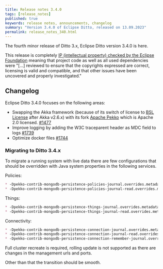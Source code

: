 ```yaml
---
title: Release notes 3.4.0
tags: [release_notes]
published: true
keywords: release notes, announcements, changelog
summary: "Version 3.4.0 of Eclipse Ditto, released on 13.09.2023"
permalink: release_notes_340.html
---
```


The fourth minor release of Ditto 3.x, Eclipse Ditto version 3.4.0 is here.

This release is completely [IP (intellectual property) checked by the Eclipse Foundation](https://www.eclipse.org/projects/handbook/#ip)
meaning that project code as well as all used dependencies were "[...] reviewed to ensure that the copyrights
expressed are correct, licensing is valid and compatible, and that other issues have been uncovered and properly
investigated."


## Changelog

Eclipse Ditto 3.4.0 focuses on the following areas:

* Swapping the Akka framework (because of its switch of license to [BSL License](https://www.lightbend.com/akka/license-faq) after Akka v2.6.x)
  with its fork [Apache Pekko](https://pekko.apache.org/docs/pekko/current/index.html) which is Apache 2.0 licensed. [#1477](https://github.com/eclipse-ditto/ditto/issues/1477)
* Improve logging by adding the W3C traceparent header as MDC field to logs [#1739](https://github.com/eclipse-ditto/ditto/issues/1739)
* Optimize docker files [#1744](https://github.com/eclipse-ditto/ditto/issues/1744)

### Migrating to Ditto 3.4.x

To migrate a running system with live data there are few configurations that should be overridden with Java system properties in the following services.

Policies:
```markdown
* -Dpekko-contrib-mongodb-persistence-policies-journal.overrides.metadata-index=akka_persistence_metadata_pid
* -Dpekko-contrib-mongodb-persistence-policies-journal-read.overrides.metadata-index=akka_persistence_metadata_pid
```

Things:
```markdown
* -Dpekko-contrib-mongodb-persistence-things-journal.overrides.metadata-index=akka_persistence_metadata_pid
* -Dpekko-contrib-mongodb-persistence-things-journal-read.overrides.metadata-index=akka_persistence_metadata_pid
```

Connectivity:
```markdown
* -Dpekko-contrib-mongodb-persistence-connection-journal.overrides.metadata-index=akka_persistence_metadata_pid
* -Dpekko-contrib-mongodb-persistence-connection-journal-read.overrides.metadata-index=akka_persistence_metadata_pid
* -Dpekko-contrib-mongodb-persistence-connection-remember-journal.overrides.metadata-index=akka_persistence_metadata_pid
```

Full cluster recreate is required, rolling update is not supported as there are changes in the management
urls and ports.

Other than that the transition should be smooth.

